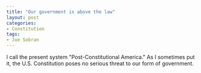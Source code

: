 ```yaml
---
title: "Our government is above the law"
layout: post
categories:
- Constitution
tags:
- Joe Sobran
---
```


I call the present system "Post-Constitutional America." As I sometimes put it, the U.S. Constitution poses no serious threat to our form of government.

